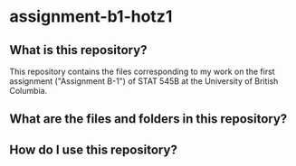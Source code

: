 # assignment-b1-hotz1

## What is this repository?

This repository contains the files corresponding to my work on the first assignment ("Assignment B-1") of STAT 545B at the University of British Columbia. 

## What are the files and folders in this repository?

## How do I use this repository?